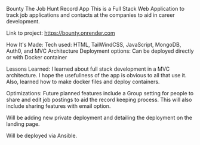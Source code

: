 
Bounty 
The Job Hunt Record App
This is a Full Stack Web Application to track job applications and contacts at the companies to aid in career development.

Link to project: https://bounty.onrender.com



How It's Made:
Tech used: HTML, TailWindCSS, JavaScript, MongoDB, Auth0, and MVC Architecture
Deployment options: Can be deployed directly or with Docker container

Lessons Learned:
I learned about full stack development in a MVC architecture. I hope the usefullness of the app is obvious to all that use it.
Also, learned how to make docker files and deploy containers.

Optimizations:
Future planned features include a Group setting for people to share and edit job postings to aid the record keeping process.  This will also include sharing features with email option.

Will be adding new private deployment and detailing the deployment on the landing page.

Will be deployed via Ansible.
